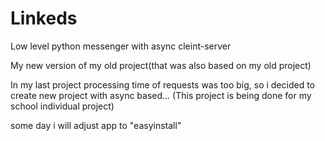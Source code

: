# Linkeds
Low level python messenger with async cleint-server

My new version of my old project(that was also based on my old project)

In my last project processing time of requests was too big, so i decided to create new project with async based...
(This project is being done for my school individual project)

some day i will adjust app to "easyinstall"
